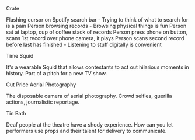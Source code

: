 Crate

Flashing cursor on Spotify search bar - Trying to think of what to search for is a pain
Person browsing records - Browsing physical things is fun
Person sat at laptop, cup of coffee stack of records
Person press phone on button, scans 1st record over phone camera, it plays
Person scans second record before last has finished - Listening to stuff digitally is convenient

Time Squid

It's a wearable Squid that allows contestants to act out hilarious moments in history. Part of a pitch for a new TV show.

Cut Price Aerial Photography

The disposable camera of aerial photography. Crowd selfies, guerilla actions, journalistic reportage.

Tin Bath

Deaf people at the theatre have a shody experience. How can you let performers use props and their talent for delivery to communicate.
